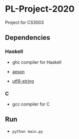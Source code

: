 # PL-Project-2020

Project for CS3003

## Dependencies

### Haskell

-   ghc compiler for Haskell

-   [aeson](https://hackage.haskell.org/package/aeson)
-   [utf8-string](https://hackage.haskell.org/package/utf8-string)

### C

-   gcc compiler for C

## Run

-   `python main.py`
